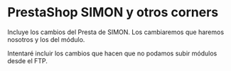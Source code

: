 # PrestaShop SIMON y otros corners

Incluye los cambios del Presta de SIMON. Los cambiaremos que haremos nosotros y los del módulo.

Intentaré incluir los cambios que hacen que no podamos subir módulos desde el FTP.
